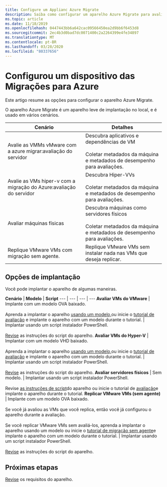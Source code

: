 ```yaml
---
title: Configure um Applianc Azure Migrate
description: Saiba como configurar um aparelho Azure Migrate para avaliar e migrar VMware VMware.
ms.topic: article
ms.date: 11/18/2019
ms.openlocfilehash: 0447443bb6a642cac09566450ea2d9bb6f6453d8
ms.sourcegitcommit: 2ec4b3d0bad7dc0071400c2a2264399e4fe34897
ms.translationtype: MT
ms.contentlocale: pt-BR
ms.lasthandoff: 03/28/2020
ms.locfileid: "80337656"
---
```

# <a name="set-up-an-azure-migrate-appliance"></a>Configurou um dispositivo das Migrações para Azure

Este artigo resume as opções para configurar o aparelho Azure Migrate. 

O aparelho Azure Migrate é um aparelho leve de implantação no local, e é usado em vários cenários.

**Cenário** | **Detalhes**
--- | ---
Avalie as VMMs vMware com a azure migrar:avaliação do servidor | Descubra aplicativos e dependências de VM<br/><br/> Coletar metadados da máquina e metadados de desempenho para avaliações.
Avalie as VMs hiper-v com a migração do Azure:avaliação do servidor | Descubra Hiper-VVs<br/><br/> Coletar metadados da máquina e metadados de desempenho para avaliações.
Avaliar máquinas físicas | Descubra máquinas como servidores físicos<br/><br/> Coletar metadados da máquina e metadados de desempenho para avaliações.
Replique VMware VMs com migração sem agente. | Replique VMware VMs sem instalar nada nas VMs que deseja replicar.


## <a name="deployment-options"></a>Opções de implantação

Você pode implantar o aparelho de algumas maneiras.

**Cenário** | **Modelo** | **Script** 
--- | --- | --- | ---
**Avaliar VMs do VMware** | Implante com um modelo OVA baixado.<br/><br/> Aprenda a implantar o aparelho [usando um modelo,](how-to-set-up-appliance-vmware.md)ou inicie o [tutorial de avaliação](tutorial-prepare-vmware.md) e implante o aparelho com um modelo durante o tutorial.  | Implantar usando um script instalador PowerShell.<br/><br/>  [Revise](deploy-appliance-script.md) as instruções do script do aparelho.
**Avaliar VMs do Hyper-V** | Implantar com um modelo VHD baixado. <br/><br/> Aprenda a implantar o aparelho [usando um modelo,](how-to-set-up-appliance-vmware.md)ou inicie o [tutorial de avaliação](tutorial-prepare-vmware.md) e implante o aparelho com um modelo durante o tutorial. | Implantar usando um script instalador PowerShell.<br/><br/> [Revise](deploy-appliance-script.md) as instruções do script do aparelho. 
**Avaliar servidores físicos** | Sem modelo. | Implantar usando um script instalador PowerShell.<br/><br/> Revise [as instruções de script](how-to-set-up-appliance-physical.md)do aparelho ou inicie o tutorial de [avaliação](tutorial-prepare-physical.md)e implante o aparelho durante o tutorial.
**Replicar VMware VMs (sem agente)** | Implante com um modelo OVA baixado.<br/><br/> Se você já avaliou as VMs que você replica, então você já configurou o aparelho durante a avaliação.<br/><br/> Se você replicar VMware VMs sem avaliá-los, aprenda a implantar o aparelho usando um modelo ou inicie o [tutorial de migração sem agente](tutorial-migrate-vmware.md)e implante o aparelho com um modelo durante o tutorial. | Implantar usando um script instalador PowerShell. <br/><br/> [Revise](deploy-appliance-script.md) as instruções do script do aparelho. 




## <a name="next-steps"></a>Próximas etapas

[Revise](migrate-appliance.md) os requisitos do aparelho.